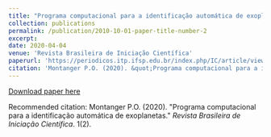 ```yaml
---
title: "Programa computacional para a identificação automática de exoplanetas"
collection: publications
permalink: /publication/2010-10-01-paper-title-number-2
excerpt: 
date: 2020-04-04
venue: 'Revista Brasileira de Iniciação Científica'
paperurl: 'https://periodicos.itp.ifsp.edu.br/index.php/IC/article/view/1736/1223'
citation: 'Montanger P.O. (2020). &quot;Programa computacional para a identificação automática de exoplanetas.&quot; <i>Revista Brasileira de Iniciação Científica</i>. 1(2).'
---
```


[Download paper here](http://academicpages.github.io/paper2.pdf)

Recommended citation: Montanger P.O. (2020). "Programa computacional para a identificação automática de exoplanetas." <i>Revista Brasileira de Iniciação Científica</i>. 1(2).
